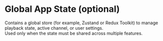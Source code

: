 # Global App State (optional)

Contains a global store (for example, Zustand or Redux Toolkit) to manage playback state, active channel, or user settings.  
Used only when the state must be shared across multiple features.
